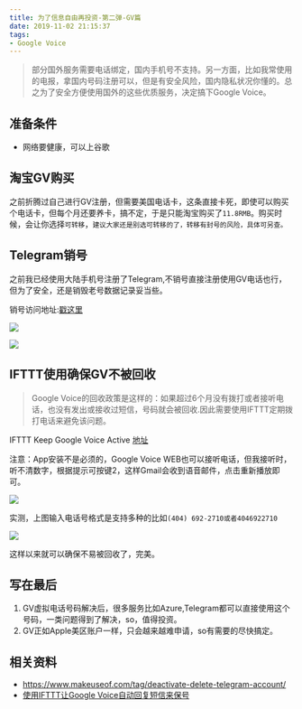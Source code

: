 ```yaml
---
title: 为了信息自由再投资-第二弹-GV篇
date: 2019-11-02 21:15:37
tags:
- Google Voice
---
```

> 部分国外服务需要电话绑定，国内手机号不支持。另一方面，比如我常使用的电报，拿国内号码注册可以，但是有安全风险，国内隐私状况你懂的。总之为了安全方便使用国外的这些优质服务，决定搞下Google Voice。

## 准备条件
- 网络要健康，可以上谷歌

## 淘宝GV购买
之前折腾过自己进行GV注册，但需要美国电话卡，这条直接卡死，即使可以购买个电话卡，但每个月还要养卡，搞不定，于是只能淘宝购买了`11.8RMB`。购买时候，会让你选择`可转移`，`建议大家还是别选可转移的了，转移有封号的风险，具体可另查。`

## Telegram销号
之前我已经使用大陆手机号注册了Telegram,不销号直接注册使用GV电话也行，但为了安全，还是销毁老号数据记录妥当些。

销号访问地址:[戳这里](https://my.telegram.org/auth)

![](http://static.1991421.cn/2019-11-02-89BCD1BC-75C2-4A6E-AB70-B8BA8CC5FDCB.png)

![](http://static.1991421.cn/2019-11-02-975227B6-53AB-4060-B8FE-07FBDB253CCB.png)

## IFTTT使用确保GV不被回收
> Google Voice的回收政策是这样的：如果超过6个月没有拨打或者接听电话，也没有发出或接收过短信，号码就会被回收.因此需要使用IFTTT定期拨打电话来避免该问题。

IFTTT Keep Google Voice Active [地址](https://ifttt.com/applets/131839p-keep-google-voice-active?term=google%2520voice)

注意：App安装不是必须的，Google Voice WEB也可以接听电话，但我接听时，听不清数字，根据提示可按键2，这样Gmail会收到语音邮件，点击重新播放即可。

![](http://static.1991421.cn/2019-11-02-131210.png)

实测，上图输入电话号格式是支持多种的比如`(404) 692-2710或者4046922710`

![](http://static.1991421.cn/2019-11-02-130212.png)

这样以来就可以确保不易被回收了，完美。

## 写在最后
1. GV虚拟电话号码解决后，很多服务比如Azure,Telegram都可以直接使用这个号码，一类问题得到了解决，so，值得投资。
2. GV正如Apple美区账户一样，只会越来越难申请，so有需要的尽快搞定。


## 相关资料

- https://www.makeuseof.com/tag/deactivate-delete-telegram-account/
- [使用IFTTT让Google Voice自动回复短信来保号](https://www.vpsdawanjia.com/1452.html)

